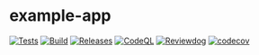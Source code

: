 # example-app

[![Tests](https://github.com/chadsr/ionic-vue-ts-boilerplate/actions/workflows/tests.yml/badge.svg)](https://github.com/chadsr/ionic-vue-ts-boilerplate/actions/workflows/tests.yml)
[![Build](https://github.com/Chadsr/ionic-vue-ts-boilerplate/actions/workflows/build.yml/badge.svg)](https://github.com/Chadsr/ionic-vue-ts-boilerplate/actions/workflows/build.yml)
[![Releases](https://github.com/chadsr/ionic-vue-ts-boilerplate/actions/workflows/release.yml/badge.svg)](https://github.com/chadsr/ionic-vue-ts-boilerplate/actions/workflows/release.yml)
[![CodeQL](https://github.com/Chadsr/ionic-vue-ts-boilerplate/actions/workflows/codeql-analysis.yml/badge.svg)](https://github.com/Chadsr/ionic-vue-ts-boilerplate/actions/workflows/codeql-analysis.yml)
[![Reviewdog](https://github.com/Chadsr/ionic-vue-ts-boilerplate/actions/workflows/reviewdog.yml/badge.svg)](https://github.com/Chadsr/ionic-vue-ts-boilerplate/actions/workflows/reviewdog.yml)
[![codecov](https://codecov.io/gh/chadsr/ionic-vue-ts-boilerplate/branch/main/graph/badge.svg?token=VIZLQV5NDZ)](https://codecov.io/gh/chadsr/ionic-vue-ts-boilerplate)
